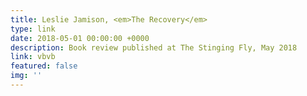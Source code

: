 ```yaml
---
title: Leslie Jamison, <em>The Recovery</em>
type: link
date: 2018-05-01 00:00:00 +0000
description: Book review published at The Stinging Fly, May 2018
link: vbvb
featured: false
img: ''
---
```

